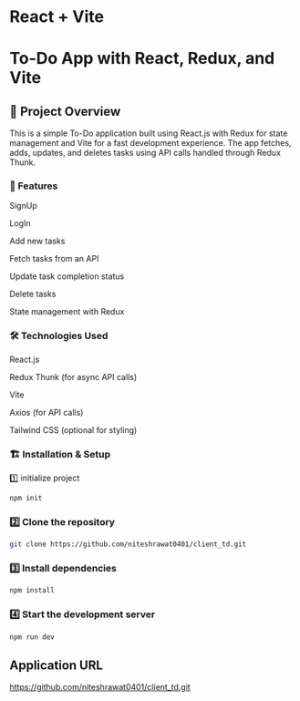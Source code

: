 # React + Vite

# To-Do App with React, Redux, and Vite

## 📌 Project Overview

This is a simple To-Do application built using React.js with Redux for state management and Vite for a fast development experience. The app fetches, adds, updates, and deletes tasks using API calls handled through Redux Thunk.

### 🚀 Features

SignUp

LogIn

Add new tasks

Fetch tasks from an API

Update task completion status

Delete tasks

State management with Redux

### 🛠️ Technologies Used

React.js

Redux Thunk (for async API calls)

Vite

Axios (for API calls)

Tailwind CSS (optional for styling)

### 🏗️ Installation & Setup

1️⃣ initialize project
```bash
npm init
```

### 2️⃣ Clone the repository
```bash
git clone https://github.com/niteshrawat0401/client_td.git
```

### 3️⃣ Install dependencies
```bash
npm install
```

### 4️⃣  Start the development server
```bash
npm run dev
```

## Application URL
https://github.com/niteshrawat0401/client_td.git